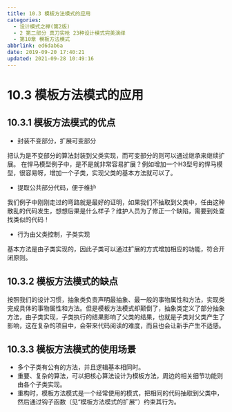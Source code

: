 ```yaml
---
title: 10.3 模板方法模式的应用
categories: 
  - 设计模式之禅(第2版)
  - 2 第二部分 真刀实枪 23种设计模式完美演绎
  - 第10章 模板方法模式
abbrlink: ed6dab6a
date: 2019-09-20 17:40:21
updated: 2021-09-28 10:49:16
---
```

# 10.3 模板方法模式的应用
## 10.3.1 模板方法模式的优点
- 封装不变部分，扩展可变部分

把认为是不变部分的算法封装到父类实现，而可变部分的则可以通过继承来继续扩展。 在悍马模型例子中，是不是就非常容易扩展？例如增加一个H3型号的悍马模型，很容易呀，增加一个子类，实现父类的基本方法就可以了。

- 提取公共部分代码，便于维护

我们例子中刚刚走过的弯路就是最好的证明，如果我们不抽取到父类中，任由这种散乱的代码发生，想想后果是什么样子？维护人员为了修正一个缺陷，需要到处查找类似的代码！

- 行为由父类控制，子类实现

基本方法是由子类实现的，因此子类可以通过扩展的方式增加相应的功能，符合开闭原则。
## 10.3.2 模板方法模式的缺点
按照我们的设计习惯，抽象类负责声明最抽象、最一般的事物属性和方法，实现类完成具体的事物属性和方法。但是模板方法模式却颠倒了，抽象类定义了部分抽象方法，由子类实现，子类执行的结果影响了父类的结果，也就是子类对父类产生了影响，这在复杂的项目中，会带来代码阅读的难度，而且也会让新手产生不适感。

## 10.3.3 模板方法模式的使用场景
- 多个子类有公有的方法，并且逻辑基本相同时。
- 重要、复杂的算法，可以把核心算法设计为模板方法，周边的相关细节功能则由各个子类实现。
- 重构时，模板方法模式是一个经常使用的模式，把相同的代码抽取到父类中，然后通过钩子函数（见“模板方法模式的扩展”）约束其行为。


